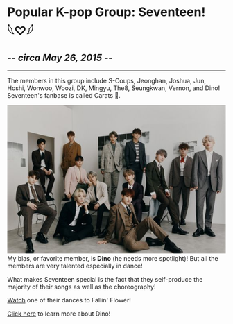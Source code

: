 <!DOCTYPE html>
<html>
  <head>
    <meta charset="utf-8">
  </head>

  <body>

  <h1>Popular K-pop Group: Seventeen! 𓆩♡𓆪</h1>
  <h2><i>-- circa May 26, 2015 --</i></h2>
  <hr size="3" width="100%" color="white">

  <p>The members in this group include S-Coups, Jeonghan, Joshua, Jun, Hoshi, Wonwoo, Woozi, DK, Mingyu, The8, Seungkwan, Vernon, and Dino! Seventeen's fanbase is called Carats 💎.</p>

  <img src="550px-SEVENTEEN_-_An_Ode_promo.jpg" alt="A group picture of all thirteen members in Seventeen!">

  <br>
  My bias, or favorite member, is <strong>Dino</strong> (he needs more spotlight)! But all the members are very talented especially in dance!

  <p> What makes Seventeen special is the fact that they self-produce the majority of their songs as well as the choreography! </p>

  <p><a href="https://www.youtube.com/watch?v=SUBENaJNfNY" target="_blank">Watch</a> one of their dances to Fallin' Flower!</p>

  <p><a href="dino.html">Click here</a> to learn more about Dino!</p>
  </body>



</html>
